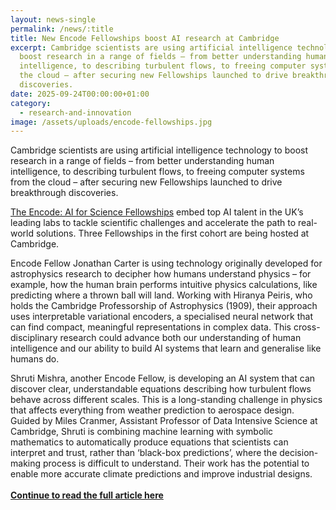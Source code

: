 ```yaml
---
layout: news-single
permalink: /news/:title
title: New Encode Fellowships boost AI research at Cambridge
excerpt: Cambridge scientists are using artificial intelligence technology to
  boost research in a range of fields – from better understanding human
  intelligence, to describing turbulent flows, to freeing computer systems from
  the cloud – after securing new Fellowships launched to drive breakthrough
  discoveries.
date: 2025-09-24T00:00:00+01:00
category:
  - research-and-innovation
image: /assets/uploads/encode-fellowships.jpg
---
```

Cambridge scientists are using artificial intelligence technology to boost research in a range of fields – from better understanding human intelligence, to describing turbulent flows, to freeing computer systems from the cloud – after securing new Fellowships launched to drive breakthrough discoveries.

[The Encode: AI for Science Fellowships](https://encode.pillar.vc/) embed top AI talent in the UK’s leading labs to tackle scientific challenges and accelerate the path to real-world solutions. Three Fellowships in the first cohort are being hosted at Cambridge.

Encode Fellow Jonathan Carter is using technology originally developed for astrophysics research to decipher how humans understand physics – for example, how the human brain performs intuitive physics calculations, like predicting where a thrown ball will land. Working with Hiranya Peiris, who holds the Cambridge Professorship of Astrophysics (1909), their approach uses interpretable variational encoders, a specialised neural network that can find compact, meaningful representations in complex data. This cross-disciplinary research could advance both our understanding of human intelligence and our ability to build AI systems that learn and generalise like humans do.

Shruti Mishra, another Encode Fellow, is developing an AI system that can discover clear, understandable equations describing how turbulent flows behave across different scales. This is a long-standing challenge in physics that affects everything from weather prediction to aerospace design. Guided by Miles Cranmer, Assistant Professor of Data Intensive Science at Cambridge, Shruti is combining machine learning with symbolic mathematics to automatically produce equations that scientists can interpret and trust, rather than ‘black-box predictions’, where the decision-making process is difficult to understand. Their work has the potential to enable more accurate climate predictions and improve industrial designs.\
\
**[Continue to read the full article here](https://www.cam.ac.uk/news/new-encode-fellowships-boost-ai-research-at-cambridge)**
